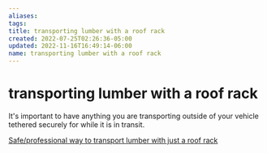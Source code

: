 ```yaml
---
aliases: 
tags: 
title: transporting lumber with a roof rack
created: 2022-07-25T02:26:36-05:00
updated: 2022-11-16T16:49:14-06:00
name: transporting lumber with a roof rack
---
```

# transporting lumber with a roof rack

It's important to have anything you are transporting outside of your vehicle tethered securely for while it is in transit.

[Safe/professional way to transport lumber with just a roof rack](https://diy.stackexchange.com/questions/79733/safe-professional-way-to-transport-lumber-with-just-a-roof-rack)
